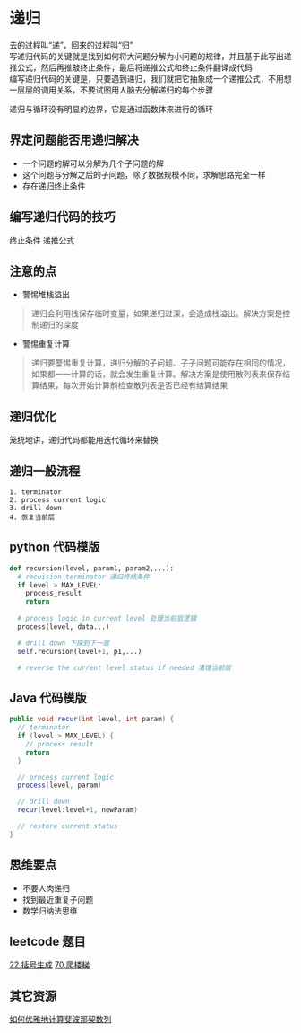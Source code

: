# 递归

去的过程叫“递”，回来的过程叫“归”  
写递归代码的关键就是找到如何将大问题分解为小问题的规律，并且基于此写出递推公式，然后再推敲终止条件，最后将递推公式和终止条件翻译成代码  
编写递归代码的关键是，只要遇到递归，我们就把它抽象成一个递推公式，不用想一层层的调用关系，不要试图用人脑去分解递归的每个步骤  

递归与循环没有明显的边界，它是通过函数体来进行的循环

## 界定问题能否用递归解决

- 一个问题的解可以分解为几个子问题的解
- 这个问题与分解之后的子问题，除了数据规模不同，求解思路完全一样
- 存在递归终止条件


## 编写递归代码的技巧

终止条件
递推公式


## 注意的点

- 警惕堆栈溢出

>递归会利用栈保存临时变量，如果递归过深，会造成栈溢出。解决方案是控制递归的深度

- 警惕重复计算

> 递归要警惕重复计算，递归分解的子问题、子子问题可能存在相同的情况，如果都一一计算的话，就会发生重复计算。解决方案是使用散列表来保存结算结果，每次开始计算前检查散列表是否已经有结算结果 


## 递归优化

笼统地讲，递归代码都能用迭代循环来替换  

## 递归一般流程

```
1. terminator
2. process current logic
3. drill down
4. 恢复当前层
```

## python 代码模版

```python
def recursion(level, param1, param2,...):
  # recuision terminator 递归终结条件
  if level > MAX_LEVEL:
    process_result
    return
  
  # process logic in current level 处理当前层逻辑
  process(level, data...)

  # drill down 下探到下一层
  self.recursion(level+1, p1,...)

  # reverse the current level status if needed 清理当前层
```


## Java 代码模版

```java
public void recur(int level, int param) {
  // terminator
  if (level > MAX_LEVEL) {
    // process result
    return
  }

  // process current logic
  process(level, param)

  // drill down
  recur(level:level+1, newParam)

  // restore current status
}
```

## 思维要点

- 不要人肉递归
- 找到最近重复子问题
- 数学归纳法思维


## leetcode 题目

[22.括号生成](https://leetcode-cn.com/problems/generate-parentheses/)
[70.爬楼梯](https://leetcode-cn.com/problems/climbing-stairs/)


## 其它资源

[如何优雅地计算斐波那契数列](https://time.geekbang.org/dailylesson/detail/100028406)
